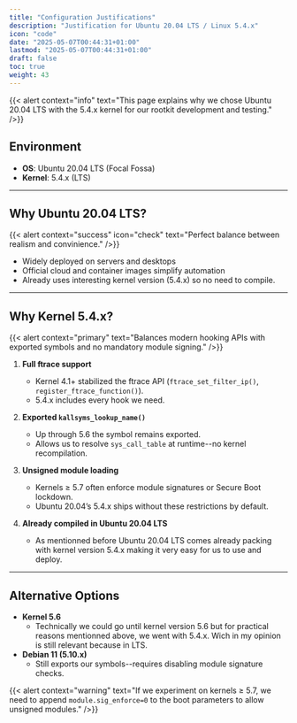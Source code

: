 ```yaml
---
title: "Configuration Justifications"
description: "Justification for Ubuntu 20.04 LTS / Linux 5.4.x"
icon: "code"
date: "2025-05-07T00:44:31+01:00"
lastmod: "2025-05-07T00:44:31+01:00"
draft: false
toc: true
weight: 43
---
```


{{< alert context="info" text="This page explains why we chose Ubuntu 20.04 LTS with the 5.4.x kernel for our rootkit development and testing." />}}

## Environment

- **OS**: Ubuntu 20.04 LTS (Focal Fossa)  
- **Kernel**: 5.4.x (LTS)

---

## Why Ubuntu 20.04 LTS?

{{< alert context="success" icon="check" text="Perfect balance between realism and convinience." />}}

- Widely deployed on servers and desktops  
- Official cloud and container images simplify automation  
- Already uses interesting kernel version (5.4.x) so no need to compile.

---

## Why Kernel 5.4.x?

{{< alert context="primary" text="Balances modern hooking APIs with exported symbols and no mandatory module signing." />}}

1. **Full ftrace support**  
   - Kernel 4.1+ stabilized the ftrace API (`ftrace_set_filter_ip()`, `register_ftrace_function()`).  
   - 5.4.x includes every hook we need.  

2. **Exported `kallsyms_lookup_name()`**  
   - Up through 5.6 the symbol remains exported.
   - Allows us to resolve `sys_call_table` at runtime--no kernel recompilation.  

3. **Unsigned module loading**  
   - Kernels ≥ 5.7 often enforce module signatures or Secure Boot lockdown.  
   - Ubuntu 20.04’s 5.4.x ships without these restrictions by default.

4. **Already compiled in Ubuntu 20.04 LTS** 
   - As mentionned before Ubuntu 20.04 LTS comes already packing with kernel version 5.4.x making it very easy for us to use and deploy.

---

## Alternative Options

- **Kernel 5.6**  
  - Technically we could go until kernel version 5.6 but for practical reasons mentionned above, we went with 5.4.x. Wich in my opinion is still relevant because in LTS. 
- **Debian 11 (5.10.x)**  
  - Still exports our symbols--requires disabling module signature checks.  

{{< alert context="warning" text="If we experiment on kernels ≥ 5.7, we need to append `module.sig_enforce=0` to the boot parameters to allow unsigned modules." />}}

